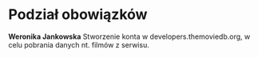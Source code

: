 ﻿# Podział obowiązków
__Weronika Jankowska__
Stworzenie konta w developers.themoviedb.org, w celu pobrania danych nt. filmów z serwisu. 